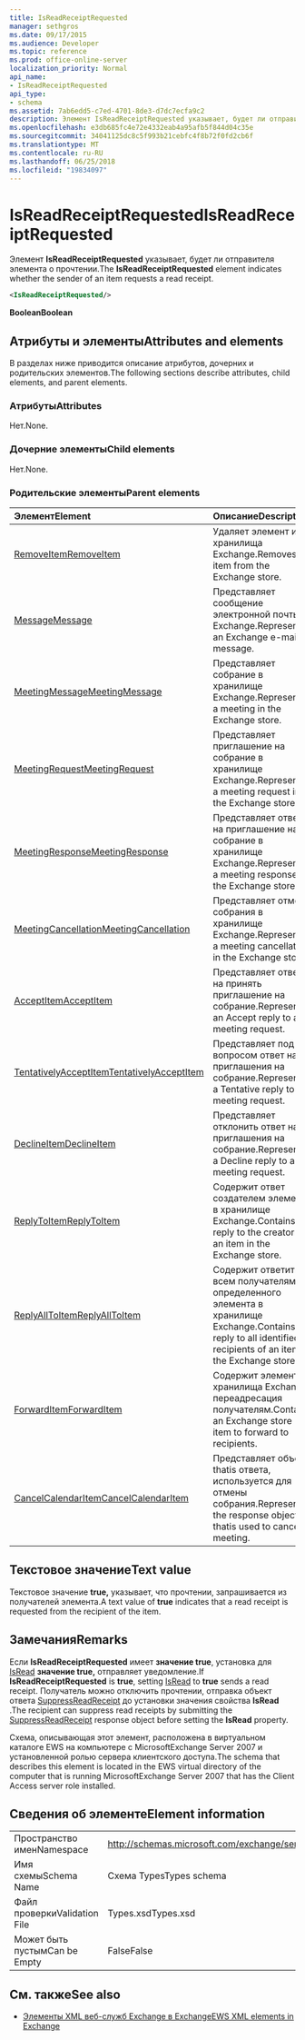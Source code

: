 ```yaml
---
title: IsReadReceiptRequested
manager: sethgros
ms.date: 09/17/2015
ms.audience: Developer
ms.topic: reference
ms.prod: office-online-server
localization_priority: Normal
api_name:
- IsReadReceiptRequested
api_type:
- schema
ms.assetid: 7ab6edd5-c7ed-4701-8de3-d7dc7ecfa9c2
description: Элемент IsReadReceiptRequested указывает, будет ли отправителя элемента о прочтении.
ms.openlocfilehash: e3db685fc4e72e4332eab4a95afb5f844d04c35e
ms.sourcegitcommit: 34041125dc8c5f993b21cebfc4f8b72f0fd2cb6f
ms.translationtype: MT
ms.contentlocale: ru-RU
ms.lasthandoff: 06/25/2018
ms.locfileid: "19834097"
---
```

# <a name="isreadreceiptrequested"></a><span data-ttu-id="f3efd-103">IsReadReceiptRequested</span><span class="sxs-lookup"><span data-stu-id="f3efd-103">IsReadReceiptRequested</span></span>

<span data-ttu-id="f3efd-104">Элемент **IsReadReceiptRequested** указывает, будет ли отправителя элемента о прочтении.</span><span class="sxs-lookup"><span data-stu-id="f3efd-104">The **IsReadReceiptRequested** element indicates whether the sender of an item requests a read receipt.</span></span> 
  
```xml
<IsReadReceiptRequested/>
```

 <span data-ttu-id="f3efd-105">**Boolean**</span><span class="sxs-lookup"><span data-stu-id="f3efd-105">**Boolean**</span></span>
## <a name="attributes-and-elements"></a><span data-ttu-id="f3efd-106">Атрибуты и элементы</span><span class="sxs-lookup"><span data-stu-id="f3efd-106">Attributes and elements</span></span>

<span data-ttu-id="f3efd-107">В разделах ниже приводится описание атрибутов, дочерних и родительских элементов.</span><span class="sxs-lookup"><span data-stu-id="f3efd-107">The following sections describe attributes, child elements, and parent elements.</span></span>
  
### <a name="attributes"></a><span data-ttu-id="f3efd-108">Атрибуты</span><span class="sxs-lookup"><span data-stu-id="f3efd-108">Attributes</span></span>

<span data-ttu-id="f3efd-109">Нет.</span><span class="sxs-lookup"><span data-stu-id="f3efd-109">None.</span></span>
  
### <a name="child-elements"></a><span data-ttu-id="f3efd-110">Дочерние элементы</span><span class="sxs-lookup"><span data-stu-id="f3efd-110">Child elements</span></span>

<span data-ttu-id="f3efd-111">Нет.</span><span class="sxs-lookup"><span data-stu-id="f3efd-111">None.</span></span>
  
### <a name="parent-elements"></a><span data-ttu-id="f3efd-112">Родительские элементы</span><span class="sxs-lookup"><span data-stu-id="f3efd-112">Parent elements</span></span>

|<span data-ttu-id="f3efd-113">**Элемент**</span><span class="sxs-lookup"><span data-stu-id="f3efd-113">**Element**</span></span>|<span data-ttu-id="f3efd-114">**Описание**</span><span class="sxs-lookup"><span data-stu-id="f3efd-114">**Description**</span></span>|
|:-----|:-----|
|[<span data-ttu-id="f3efd-115">RemoveItem</span><span class="sxs-lookup"><span data-stu-id="f3efd-115">RemoveItem</span></span>](removeitem.md) <br/> |<span data-ttu-id="f3efd-116">Удаляет элемент из хранилища Exchange.</span><span class="sxs-lookup"><span data-stu-id="f3efd-116">Removes an item from the Exchange store.</span></span>  <br/> |
|[<span data-ttu-id="f3efd-117">Message</span><span class="sxs-lookup"><span data-stu-id="f3efd-117">Message</span></span>](message-ex15websvcsotherref.md) <br/> |<span data-ttu-id="f3efd-118">Представляет сообщение электронной почты Exchange.</span><span class="sxs-lookup"><span data-stu-id="f3efd-118">Represents an Exchange e-mail message.</span></span>  <br/> |
|[<span data-ttu-id="f3efd-119">MeetingMessage</span><span class="sxs-lookup"><span data-stu-id="f3efd-119">MeetingMessage</span></span>](meetingmessage.md) <br/> |<span data-ttu-id="f3efd-120">Представляет собрание в хранилище Exchange.</span><span class="sxs-lookup"><span data-stu-id="f3efd-120">Represents a meeting in the Exchange store.</span></span>  <br/> |
|[<span data-ttu-id="f3efd-121">MeetingRequest</span><span class="sxs-lookup"><span data-stu-id="f3efd-121">MeetingRequest</span></span>](meetingrequest.md) <br/> |<span data-ttu-id="f3efd-122">Представляет приглашение на собрание в хранилище Exchange.</span><span class="sxs-lookup"><span data-stu-id="f3efd-122">Represents a meeting request in the Exchange store.</span></span>  <br/> |
|[<span data-ttu-id="f3efd-123">MeetingResponse</span><span class="sxs-lookup"><span data-stu-id="f3efd-123">MeetingResponse</span></span>](meetingresponse.md) <br/> |<span data-ttu-id="f3efd-124">Представляет ответ на приглашение на собрание в хранилище Exchange.</span><span class="sxs-lookup"><span data-stu-id="f3efd-124">Represents a meeting response in the Exchange store.</span></span>  <br/> |
|[<span data-ttu-id="f3efd-125">MeetingCancellation</span><span class="sxs-lookup"><span data-stu-id="f3efd-125">MeetingCancellation</span></span>](meetingcancellation.md) <br/> |<span data-ttu-id="f3efd-126">Представляет отмену собрания в хранилище Exchange.</span><span class="sxs-lookup"><span data-stu-id="f3efd-126">Represents a meeting cancellation in the Exchange store.</span></span>  <br/> |
|[<span data-ttu-id="f3efd-127">AcceptItem</span><span class="sxs-lookup"><span data-stu-id="f3efd-127">AcceptItem</span></span>](acceptitem.md) <br/> |<span data-ttu-id="f3efd-128">Представляет ответ на принять приглашение на собрание.</span><span class="sxs-lookup"><span data-stu-id="f3efd-128">Represents an Accept reply to a meeting request.</span></span>  <br/> |
|[<span data-ttu-id="f3efd-129">TentativelyAcceptItem</span><span class="sxs-lookup"><span data-stu-id="f3efd-129">TentativelyAcceptItem</span></span>](tentativelyacceptitem.md) <br/> |<span data-ttu-id="f3efd-130">Представляет под вопросом ответ на приглашения на собрание.</span><span class="sxs-lookup"><span data-stu-id="f3efd-130">Represents a Tentative reply to a meeting request.</span></span>  <br/> |
|[<span data-ttu-id="f3efd-131">DeclineItem</span><span class="sxs-lookup"><span data-stu-id="f3efd-131">DeclineItem</span></span>](declineitem.md) <br/> |<span data-ttu-id="f3efd-132">Представляет отклонить ответ на приглашения на собрание.</span><span class="sxs-lookup"><span data-stu-id="f3efd-132">Represents a Decline reply to a meeting request.</span></span>  <br/> |
|[<span data-ttu-id="f3efd-133">ReplyToItem</span><span class="sxs-lookup"><span data-stu-id="f3efd-133">ReplyToItem</span></span>](replytoitem.md) <br/> |<span data-ttu-id="f3efd-134">Содержит ответ создателем элемента в хранилище Exchange.</span><span class="sxs-lookup"><span data-stu-id="f3efd-134">Contains a reply to the creator of an item in the Exchange store.</span></span>  <br/> |
|[<span data-ttu-id="f3efd-135">ReplyAllToItem</span><span class="sxs-lookup"><span data-stu-id="f3efd-135">ReplyAllToItem</span></span>](replyalltoitem.md) <br/> |<span data-ttu-id="f3efd-136">Содержит ответить всем получателям определенного элемента в хранилище Exchange.</span><span class="sxs-lookup"><span data-stu-id="f3efd-136">Contains a reply to all identified recipients of an item in the Exchange store.</span></span>  <br/> |
|[<span data-ttu-id="f3efd-137">ForwardItem</span><span class="sxs-lookup"><span data-stu-id="f3efd-137">ForwardItem</span></span>](forwarditem.md) <br/> |<span data-ttu-id="f3efd-138">Содержит элемент хранилища Exchange переадресация получателям.</span><span class="sxs-lookup"><span data-stu-id="f3efd-138">Contains an Exchange store item to forward to recipients.</span></span>  <br/> |
|[<span data-ttu-id="f3efd-139">CancelCalendarItem</span><span class="sxs-lookup"><span data-stu-id="f3efd-139">CancelCalendarItem</span></span>](cancelcalendaritem.md) <br/> |<span data-ttu-id="f3efd-140">Представляет объект thatis ответа, используется для отмены собрания.</span><span class="sxs-lookup"><span data-stu-id="f3efd-140">Represents the response object thatis used to cancel a meeting.</span></span>  <br/> |
   
## <a name="text-value"></a><span data-ttu-id="f3efd-141">Текстовое значение</span><span class="sxs-lookup"><span data-stu-id="f3efd-141">Text value</span></span>

<span data-ttu-id="f3efd-142">Текстовое значение **true,** указывает, что прочтении, запрашивается из получателей элемента.</span><span class="sxs-lookup"><span data-stu-id="f3efd-142">A text value of **true** indicates that a read receipt is requested from the recipient of the item.</span></span> 
  
## <a name="remarks"></a><span data-ttu-id="f3efd-143">Замечания</span><span class="sxs-lookup"><span data-stu-id="f3efd-143">Remarks</span></span>

<span data-ttu-id="f3efd-144">Если **IsReadReceiptRequested** имеет **значение true**, установка для [IsRead](isread.md) **значение true,** отправляет уведомление.</span><span class="sxs-lookup"><span data-stu-id="f3efd-144">If **IsReadReceiptRequested** is **true**, setting [IsRead](isread.md) to **true** sends a read receipt.</span></span> <span data-ttu-id="f3efd-145">Получатель можно отключить прочтении, отправка объект ответа [SuppressReadReceipt](suppressreadreceipt.md) до установки значения свойства **IsRead** .</span><span class="sxs-lookup"><span data-stu-id="f3efd-145">The recipient can suppress read receipts by submitting the [SuppressReadReceipt](suppressreadreceipt.md) response object before setting the **IsRead** property.</span></span> 
  
<span data-ttu-id="f3efd-146">Схема, описывающая этот элемент, расположена в виртуальном каталоге EWS на компьютере с MicrosoftExchange Server 2007 и установленной ролью сервера клиентского доступа.</span><span class="sxs-lookup"><span data-stu-id="f3efd-146">The schema that describes this element is located in the EWS virtual directory of the computer that is running MicrosoftExchange Server 2007 that has the Client Access server role installed.</span></span>
  
## <a name="element-information"></a><span data-ttu-id="f3efd-147">Сведения об элементе</span><span class="sxs-lookup"><span data-stu-id="f3efd-147">Element information</span></span>

|||
|:-----|:-----|
|<span data-ttu-id="f3efd-148">Пространство имен</span><span class="sxs-lookup"><span data-stu-id="f3efd-148">Namespace</span></span>  <br/> |http://schemas.microsoft.com/exchange/services/2006/types  <br/> |
|<span data-ttu-id="f3efd-149">Имя схемы</span><span class="sxs-lookup"><span data-stu-id="f3efd-149">Schema Name</span></span>  <br/> |<span data-ttu-id="f3efd-150">Схема Types</span><span class="sxs-lookup"><span data-stu-id="f3efd-150">Types schema</span></span>  <br/> |
|<span data-ttu-id="f3efd-151">Файл проверки</span><span class="sxs-lookup"><span data-stu-id="f3efd-151">Validation File</span></span>  <br/> |<span data-ttu-id="f3efd-152">Types.xsd</span><span class="sxs-lookup"><span data-stu-id="f3efd-152">Types.xsd</span></span>  <br/> |
|<span data-ttu-id="f3efd-153">Может быть пустым</span><span class="sxs-lookup"><span data-stu-id="f3efd-153">Can be Empty</span></span>  <br/> |<span data-ttu-id="f3efd-154">False</span><span class="sxs-lookup"><span data-stu-id="f3efd-154">False</span></span>  <br/> |
   
## <a name="see-also"></a><span data-ttu-id="f3efd-155">См. также</span><span class="sxs-lookup"><span data-stu-id="f3efd-155">See also</span></span>



- [<span data-ttu-id="f3efd-156">Элементы XML веб-служб Exchange в Exchange</span><span class="sxs-lookup"><span data-stu-id="f3efd-156">EWS XML elements in Exchange</span></span>](ews-xml-elements-in-exchange.md)

